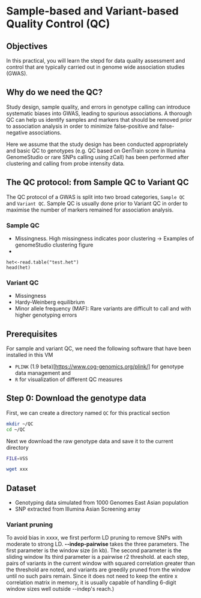 # Sample-based and Variant-based Quality Control (QC)

## Objectives
In this practical, you will learn the stepd for data quality assessment and control that are typically carried out in genome wide association studies (GWAS).

## Why do we need the QC?
Study design, sample quality, and errors in genotype calling can introduce systematic biases into GWAS, leading to spurious associations. A thorough QC can help us identify samples and markers that should be removed prior to association analysis in order to minimize false-positive and false-negative associations.

Here we assume that the study design has been conducted appropriately and basic QC to genotypes (e.g. QC based on GenTrain score in Illumina GenomeStudio or rare SNPs calling using zCall) has been performed after clustering and calling from probe intensity data. 

## The QC protocol: from Sample QC to Variant QC 
The QC protocol of a GWAS is split into two broad categories, `Sample QC` and `Variant QC`. Sample QC is usually done prior to Variant QC in order to maximise the number of markers remained for association analysis.

### Sample QC
- Missingness. High missingness indicates poor clustering -> Examples of genomeStudio clustering figure
- 
```{r}
het<-read.table("test.het")
head(het)
```

### Variant QC
- Missingness
- Hardy-Weinberg equilibrium
- Minor allele frequency (MAF): Rare variants are difficult to call and with higher genotyping errors

## Prerequisites
For sample and variant QC, we need the following software that have been installed in this VM
- `PLINK` (1.9 beta)[https://www.cog-genomics.org/plink/] for genotype data management and 
- `R` for visualization of different QC measures

## Step 0: Download the genotype data
First, we can create a directory named `QC` for this practical section

```bash
mkdir ~/QC
cd ~/QC
```

Next we download the raw genotype data and save it to the current directory
```bash
FILE=VSS

wget xxx
```

## Dataset
- Genotyping data simulated from 1000 Genomes East Asian population
- SNP extracted from Illumina Asian Screening array


### Variant pruning
To avoid bias in xxxx, we first perform LD pruning to remove SNPs with moderate to strong LD.
**--indep-pairwise** takes the three parameters. The first parameter is the window size (in kb). The second parameter is the sliding window Its third parameter is a pairwise r2 threshold. at each step, pairs of variants in the current window with squared correlation greater than the threshold are noted, and variants are greedily pruned from the window until no such pairs remain. Since it does not need to keep the entire <window size> x <window size> correlation matrix in memory, it is usually capable of handling 6-digit window sizes well outside --indep's reach.)
<!--- SNP and sample QC/ Array QC
-->
